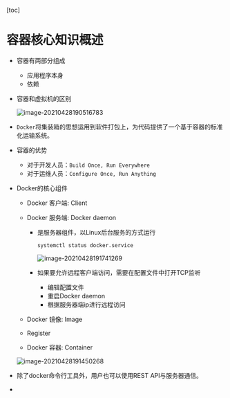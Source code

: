 [toc]

# 容器核心知识概述

- 容器有两部分组成

  - 应用程序本身
  - 依赖

- 容器和虚拟机的区别

  ![image-20210428190516783](https://raw.githubusercontent.com/KingdeGuo/myPictureBed/main/img_upload202104/28/190518-61943.png)

- `Docker`将集装箱的思想运用到软件打包上，为代码提供了一个基于容器的标准化运输系统。

- 容器的优势

  - 对于开发人员：`Build Once, Run Everywhere`
  - 对于运维人员：`Configure Once, Run Anything`

- Docker的核心组件

  - Docker 客户端: Client

  - Docker 服务端: Docker daemon

    - 是服务器组件，以Linux后台服务的方式运行

      `systemctl status docker.service`

      ![image-20210428191741269](https://raw.githubusercontent.com/KingdeGuo/myPictureBed/main/img_upload202104/28/191742-625179.png)

    - 如果要允许远程客户端访问，需要在配置文件中打开TCP监听

      - 编辑配置文件
      - 重启Docker daemon
      - 根据服务器端ip进行远程访问

  - Docker 镜像: Image

  - Register

  - Docker 容器: Container

  ![image-20210428191450268](https://raw.githubusercontent.com/KingdeGuo/myPictureBed/main/img_upload202104/28/191451-314706.png)

- 除了docker命令行工具外，用户也可以使用REST API与服务器通信。
- 